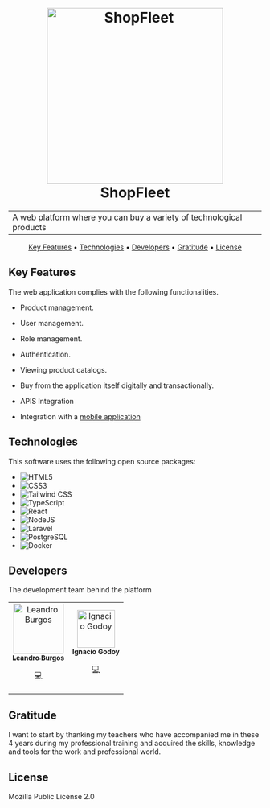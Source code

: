 
<h1 align="center">
  <br>
  <img src="https://i.imgur.com/B07LTHw.png" alt="ShopFleet" width="350" />
  <br>
  ShopFleet
  <br>
</h1>

<table align="center">
  <tr>
    <td>A web platform where you can buy a variety of technological products</td>
  </tr>
</table>

<p align="center">
  <a href="#key-features">Key Features</a> •
  <a href="#technologies">Technologies</a> •
  <a href="#developers">Developers</a> •
  <a href="#gratitude">Gratitude</a> •
  <a href="#license">License</a>
</p>

## Key Features

The web application complies with the following functionalities.

- Product management.

- User management.

- Role management.

- Authentication.

- Viewing product catalogs.

- Buy from the application itself digitally and transactionally.
  
- APIS Integration

- Integration with a [mobile application](https://github.com/lennardscript/ShopFleet-App)

## Technologies

This software uses the following open source packages:

- ![HTML5](https://img.shields.io/badge/HTML5-E34F26.svg?style=for-the-badge&logo=HTML5&logoColor=white)
- ![CSS3](https://img.shields.io/badge/CSS3-1572B6.svg?style=for-the-badge&logo=CSS3&logoColor=white)
- ![Tailwind CSS](https://img.shields.io/badge/Tailwind%20CSS-06B6D4.svg?style=for-the-badge&logo=Tailwind-CSS&logoColor=white)
- ![TypeScript](https://img.shields.io/badge/TypeScript-3178C6.svg?style=for-the-badge&logo=TypeScript&logoColor=white)
- ![React](https://img.shields.io/badge/React-61DAFB.svg?style=for-the-badge&logo=React&logoColor=black)
- ![NodeJS](https://img.shields.io/badge/Node.js-339933.svg?style=for-the-badge&logo=nodedotjs&logoColor=white)
- ![Laravel](https://img.shields.io/badge/Laravel-FF2D20?logo=laravel&logoColor=fff&style=for-the-badge)
- ![PostgreSQL](https://img.shields.io/badge/PostgreSQL-4169E1.svg?style=for-the-badge&logo=PostgreSQL&logoColor=white)
- ![Docker](https://img.shields.io/badge/Docker-2496ED.svg?style=for-the-badge&logo=Docker&logoColor=white)
  
## Developers

The development team behind the platform

<table align="center">
  <tr>
    <td align="center"><a href="https://leaburgos.netlify.app/"><img src="https://i.imgur.com/NhfTbTW.jpeg" width="100px;" alt="Leandro Burgos"/><br /><sub><b>Leandro Burgos</b></sub></a><br /><p title="Code">💻</p></td>
    <td align="center"><a href="#"><img src="https://i.imgur.com/3s5t5UC.png" width="75px;" alt="Ignacio Godoy"/><br /><sub><b>Ignacio Godoy</b></sub></a><br /><p title="Code">💻</p></td>
  </tr>
</table>

## Gratitude

I want to start by thanking my teachers who have accompanied me in these 4 years during my professional training and acquired the skills, knowledge and tools for the work and professional world.

## License

Mozilla Public License 2.0

